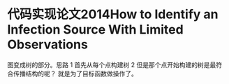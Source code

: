 
# 代码实现论文2014How to Identify an Infection Source With Limited Observations

图变成树的部分。思路
1 首先从每个点构建树
2 但是那个点开始构建的树是最符合传播结构的呢？
就是为了目标函数做操作了。

